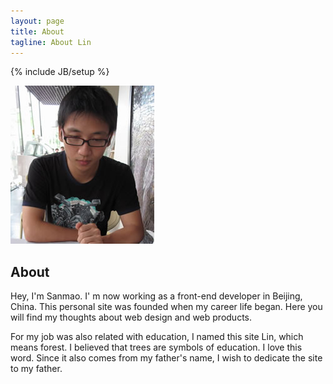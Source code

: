 ```yaml
---
layout: page
title: About
tagline: About Lin
---
```

{% include JB/setup %}
<div id="photo"><img src="me.jpg" alt="Sanmao" width='230' height='253'></div>

## About

Hey, I'm Sanmao. I' m now working as a front-end developer in Beijing, China. This personal site was founded when my career life began. Here you will find my thoughts about web design and web products.

For my job was also related with education, I named this site Lin, which means forest. I believed that trees are symbols of education. I love this word. Since it also comes from my father's name, I wish to dedicate the site to my father.   
